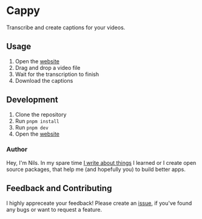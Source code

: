 # Cappy

Transcribe and create captions for your videos.

## Usage

1. Open the [website](https://cappy.haberkamp.dev/)
2. Drag and drop a video file
3. Wait for the transcription to finish
4. Download the captions

## Development

1. Clone the repository
2. Run `pnpm install`
3. Run `pnpm dev`
4. Open the [website](http://localhost:3000/)

### Author

Hey, I'm Nils. In my spare time [I write about things](https://www.haberkamp.dev/) I learned or I create open source packages, that help me (and hopefully you) to build better apps.

## Feedback and Contributing

I highly appreceate your feedback! Please create an [issue](https://github.com/Haberkamp/cappy/issues/new), if you've found any bugs or want to request a feature.
